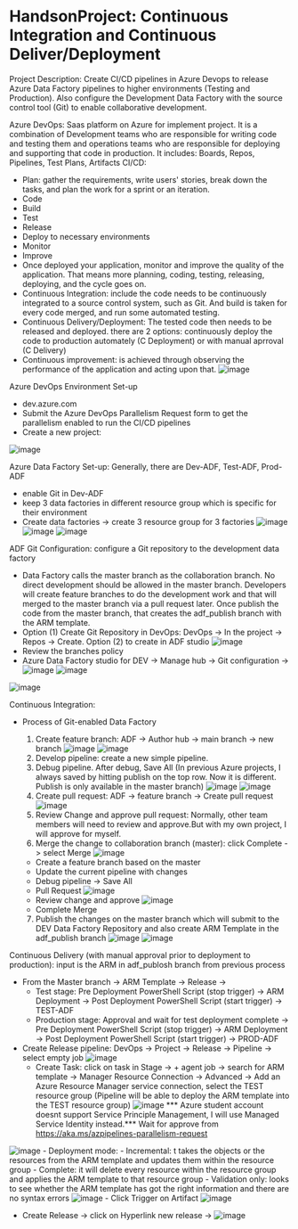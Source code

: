 # HandsonProject: Continuous Integration and Continuous Deliver/Deployment

Project Description: Create CI/CD pipelines in Azure Devops to release Azure Data Factory pipelines to higher environments (Testing and Production). Also configure the Development Data Factory with the source control tool (Git) to enable collaborative development.

Azure DevOps: Saas platform on Azure for implement project. It is a combination of Development teams who are responsible for writing code and testing them and operations teams who are responsible for deploying and supporting that code in production. It includes: Boards, Repos, Pipelines, Test Plans, Artifacts
CI/CD: 

- Plan: gather the requirements, write users' stories, break down the tasks, and plan the work for a sprint or an iteration.
- Code
- Build
- Test
- Release
- Deploy to necessary environments
- Monitor
- Improve
- Once deployed your application, monitor and improve the quality of the application. That means more planning, coding, testing, releasing, deploying, and the cycle goes on.
- Continuous Integration: include the code needs to be continuously integrated to a source control system, such as Git. And build is taken for every code merged, and run some automated testing.
- Continuous Delivery/Deployment: The tested code then needs to be released and deployed. there are 2 options: continuously deploy the code to production automately (C Deployment) or with manual aprroval (C Delivery) 
- Continuous improvement: is achieved through observing the performance of the application and acting upon that.
![image](https://github.com/britneydang/HandsonProject_CICD/assets/110323703/a2ac57b6-26b7-4045-81f2-7c13df951523)

Azure DevOps Environment Set-up
- dev.azure.com
- Submit the Azure DevOps Parallelism Request form to get the parallelism enabled to run the CI/CD pipelines
- Create a new project:

![image](https://github.com/britneydang/HandsonProject_CICD/assets/110323703/09713709-553c-40db-96d6-023278cd2b1c)

Azure Data Factory Set-up: Generally, there are Dev-ADF, Test-ADF, Prod-ADF
- enable Git in Dev-ADF
- keep 3 data factories in different resource group which is specific for their environment
- Create data factories -> create 3 resource group for 3 factories
![image](https://github.com/britneydang/HandsonProject_CICD/assets/110323703/4fefbb47-f746-4496-bfba-5db0fa5cade3)
![image](https://github.com/britneydang/HandsonProject_CICD/assets/110323703/82c4c5c1-c72c-4402-bb98-0e9301fd4ad9)
![image](https://github.com/britneydang/HandsonProject_CICD/assets/110323703/ed370683-9481-452d-a3b3-e1246ad640b8)

ADF Git Configuration: configure a Git repository to the development data factory

- Data Factory calls the master branch as the collaboration branch. No direct development should be allowed in the master branch. Developers will create feature branches to do the development work and that will merged to the master branch via a pull request later. Once publish the code from the master branch, that creates the adf_publish branch with the ARM template.
- Option (1) Create Git Repository in DevOps: DevOps -> In the project -> Repos -> Create. Option (2) to create in ADF studio
![image](https://github.com/britneydang/HandsonProject_CICD/assets/110323703/1af1fd87-1a99-4da3-b2b6-b2c2dabd5e5f)
- Review the branches policy
- Azure Data Factory studio for DEV -> Manage hub -> Git configuration ->
![image](https://github.com/britneydang/HandsonProject_CICD/assets/110323703/60ab9ed7-d603-409c-b4e7-8c78ea3a10dd)
![image](https://github.com/britneydang/HandsonProject_CICD/assets/110323703/9a560dfa-6ef4-4f43-9296-901e46898c2d)

![image](https://github.com/britneydang/HandsonProject_CICD/assets/110323703/e557f72e-2e98-4e3f-b75b-ec6dc9dd8260)

Continuous Integration:
- Process of Git-enabled Data Factory
    1. Create feature branch: ADF -> Author hub -> main branch -> new branch
![image](https://github.com/britneydang/HandsonProject_CICD/assets/110323703/08b1bbf1-a812-48b5-8959-a8af9b0da717)
![image](https://github.com/britneydang/HandsonProject_CICD/assets/110323703/f644519c-1668-4329-b261-01bac268b65a)
    2. Develop pipeline: create a new simple pipeline.
    3. Debug pipeline. After debug, Save All (In previous Azure projects, I always saved by hitting publish on the top row. Now it is different. Publish is only available in the master branch)
![image](https://github.com/britneydang/HandsonProject_CICD/assets/110323703/f647b152-b7af-49d1-9461-d16afc1162ca)
![image](https://github.com/britneydang/HandsonProject_CICD/assets/110323703/93e73e51-d9ad-42b3-8a87-816a729a354e)
    4. Create pull request: ADF -> feature branch -> Create pull request
![image](https://github.com/britneydang/HandsonProject_CICD/assets/110323703/a4443cb2-8fd5-4623-80b8-fa704e0baa03)
    5. Review Change and approve pull request: Normally, other team members will need to review and approve.But with my own project, I will approve for myself.
    6. Merge the change to collaboration branch (master): click Complete -> select Merge
![image](https://github.com/britneydang/HandsonProject_CICD/assets/110323703/7b2d762a-9be1-4840-8baa-2d6abaaf88da)

    - Create a feature branch based on the master
    - Update the current pipeline with changes
    - Debug pipeline -> Save All
    - Pull Request
![image](https://github.com/britneydang/HandsonProject_CICD/assets/110323703/e5cc7eb0-1d96-4dd8-ae6d-15bfeb437bef)
    - Review change and approve
![image](https://github.com/britneydang/HandsonProject_CICD/assets/110323703/684e026e-d4bd-4535-941d-132c56738048)
    - Complete Merge
    7.  Publish the changes on the master branch which will submit to the DEV Data Factory Repository and also create ARM Template in the adf_publish branch
![image](https://github.com/britneydang/HandsonProject_CICD/assets/110323703/472d822f-cfc1-4d1c-aea0-4660c13b2b83)
![image](https://github.com/britneydang/HandsonProject_CICD/assets/110323703/ff2ac5fe-b463-4ac9-849f-db8565e7ced3)

Continuous Delivery (with manual approval prior to deployment to production): input is the ARM in adf_publosh branch from previous process
- From the Master branch -> ARM Template -> Release ->
   - Test stage: Pre Deployment PowerShell Script (stop trigger) -> ARM Deployment -> Post Deployment PowerShell Script (start trigger) -> TEST-ADF
   - Production stage: Approval and wait for test deployment complete -> Pre Deployment PowerShell Script (stop trigger) -> ARM Deployment -> Post Deployment PowerShell Script (start trigger) -> PROD-ADF
- Create Release pipeline: DevOps -> Project -> Release -> Pipeline -> select empty job 
![image](https://github.com/britneydang/HandsonProject_CICD/assets/110323703/ebb65363-8429-42b3-b2bd-2c1cbc89dc3d)
    - Create Task: click on task in Stage -> + agent job -> search for ARM template -> Manager Resource Connection -> Advanced -> Add an Azure Resource Manager service connection, select the TEST resource group (Pipeline will be able to deploy the ARM template into the TEST resource group)
![image](https://github.com/britneydang/HandsonProject_CICD/assets/110323703/86621ded-298d-4262-bcea-fb348ca10216)
*** Azure student account doesnt support Service Principle Management, I will use Managed Service Identity instead.*** Wait for approve from https://aka.ms/azpipelines-parallelism-request 

![image](https://github.com/britneydang/HandsonProject_CICD/assets/110323703/53e14b34-9c26-4c2b-8c9a-e7d1cc3c2e2c)
    - Deployment mode:
          - Incremental: t takes the objects or the resources from the ARM template and updates them within the resource group
          - Complete: it will delete every resource within the resource group and applies the ARM template to that resource group
          - Validation only: looks to see whether the ARM template has got the right information and there are no syntax errors
![image](https://github.com/britneydang/HandsonProject_CICD/assets/110323703/a5fe822b-e7e7-4e12-822f-3484db3c9cbd)
    - Click Trigger on Artifact
![image](https://github.com/britneydang/HandsonProject_CICD/assets/110323703/190a4bde-33e6-4939-aeb7-759fbcce2fe6)
- Create Release -> click on Hyperlink new release -> 
![image](https://github.com/britneydang/HandsonProject_CICD/assets/110323703/f8579b17-ba0d-4e76-9b89-5a976a5a57d6)






